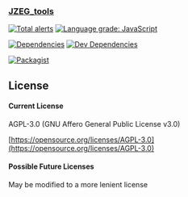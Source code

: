 
### [JZEG_tools](https://github.com/jzeg-net/tools)
[![Total alerts](https://img.shields.io/lgtm/alerts/g/jzeg-net/tools.svg?logo=lgtm&logoWidth=18)](https://lgtm.com/projects/g/jzeg-net/tools/alerts/)
[![Language grade: JavaScript](https://img.shields.io/lgtm/grade/javascript/g/jzeg-net/tools.svg?logo=lgtm&logoWidth=18)](https://lgtm.com/projects/g/jzeg-net/tools/context:javascript)

[![Dependencies](https://img.shields.io/david/jzeg-net/tools.svg)](https://david-dm.org/jzeg-net/tools)
[![Dev Dependencies](https://img.shields.io/david/dev/jzeg-net/tools.svg)](https://david-dm.org/jzeg-net/tools?type=dev)


[![Packagist](https://img.shields.io/packagist/v/jzeg-net/tools.svg)](https://packagist.org/packages/jzeg-net/tools)


## License
#### Current License
AGPL-3.0 (GNU Affero General Public License v3.0)

[https://opensource.org/licenses/AGPL-3.0](https://opensource.org/licenses/AGPL-3.0)

#### Possible Future Licenses
May be modified to a more lenient license
